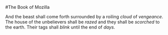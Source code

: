 #The Book of Mozilla

And the beast shall come forth surrounded by a roiling *cloud* of *vengeance*. The house of the unbelievers shall be *razed* and they shall be *scorched* to the earth. Their tags shall *blink* until the end of *days.* 
